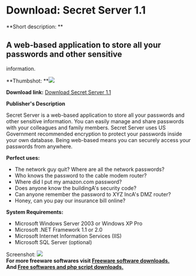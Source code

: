 # Download: Secret Server 1.1

**Short description: **

## A web-based application to store all your passwords and other sensitive
information.

  
**Thumbshot: **![](http://www.freewarefiles.com/screenshot/secretserver_md.gif)   
  
**Download link:** [Download Secret Server 1.1](http://freesoftwares.boysofts.com/Secret-Server_program_19388.html)  
  

**Publisher's Description**  
  

Secret Server is a web-based application to store all your passwords and other
sensitive information. You can easily manage and share passwords with your
colleagues and family members. Secret Server uses US Government recommended
encryption to protect your passwords inside your own database. Being web-based
means you can securely access your passwords from anywhere.

**Perfect uses:**

  * The network guy quit? Where are all the network passwords? 
  * Who knows the password to the cable modem router? 
  * Where did I put my amazon.com password? 
  * Does anyone know the buildingA's security code? 
  * Can anyone remember the password to XYZ IncA's DMZ router? 
  * Honey, can you pay our insurance bill online? 

**System Requirements:**

  * Microsoft Windows Server 2003 or Windows XP Pro 
  * Microsoft .NET Framework 1.1 or 2.0 
  * Microsoft Internet Information Services (IIS) 
  * Microsoft SQL Server (optional) 

  
  
Screenshot: ![](http://www.freewarefiles.com/screenshot/secretserver.gif)  
**For more freeware softwares visit [Freeware software downloads.](http://freesoftwares.boysofts.com/)**   
**And [Free softwares and php script downloads.](http://www.boysofts.com/)**

